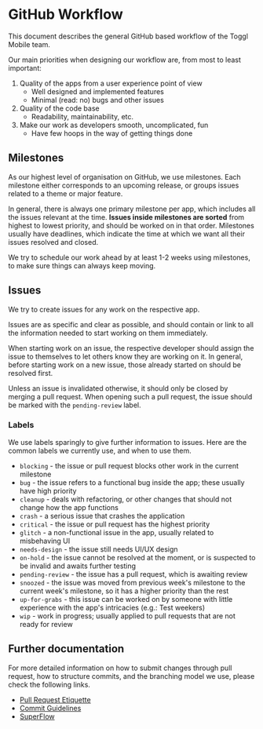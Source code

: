 # GitHub Workflow

This document describes the general GitHub based workflow of the Toggl Mobile team.

Our main priorities when designing our workflow are, from most to least important:

1. Quality of the apps from a user experience point of view
    - Well designed and implemented features
    - Minimal (read: no) bugs and other issues
2. Quality of the code base
    - Readability, maintainability, etc.
3. Make our work as developers smooth, uncomplicated, fun
    - Have few hoops in the way of getting things done


## Milestones

As our highest level of organisation on GitHub, we use milestones. Each milestone either corresponds to an upcoming release, or groups issues related to a theme or major feature.

In general, there is always one primary milestone per app, which includes all the issues relevant at the time. **Issues inside milestones are sorted** from highest to lowest priority, and should be worked on in that order. Milestones usually have deadlines, which indicate the time at which we want all their issues resolved and closed.

We try to schedule our work ahead by at least 1-2 weeks using milestones, to make sure things can always keep moving.


## Issues

We try to create issues for any work on the respective app.

Issues are as specific and clear as possible, and should contain or link to all the information needed to start working on them immediately.

When starting work on an issue, the respective developer should assign the issue to themselves to let others know they are working on it. In general, before starting work on a new issue, those already started on should be resolved first.

Unless an issue is invalidated otherwise, it should only be closed by merging a pull request. When opening such a pull request, the issue should be marked with the `pending-review` label.

### Labels

We use labels sparingly to give further information to issues. Here are the common labels we currently use, and when to use them.

- `blocking` - the issue or pull request blocks other work in the current milestone  
- `bug` - the issue refers to a functional bug inside the app; these usually have high priority
- `cleanup` - deals with refactoring, or other changes that should not change how the app functions
- `crash` - a serious issue that crashes the application
- `critical` - the issue or pull request has the highest priority
- `glitch` - a non-functional issue in the app, usually related to misbehaving UI
- `needs-design` - the issue still needs UI/UX design
- `on-hold` - the issue cannot be resolved at the moment, or is suspected to be invalid and awaits further testing
- `pending-review` - the issue has a pull request, which is awaiting review
- `snoozed` - the issue was moved from previous week's milestone to the current week's milestone, so it has a higher priority than the rest
- `up-for-grabs` - this issue can be worked on by someone with little experience with the app's intricacies (e.g.: Test weekers)
- `wip` - work in progress; usually applied to pull requests that are not ready for review


## Further documentation

For more detailed information on how to submit changes through pull request, how to structure commits, and the branching model we use, please check the following links.

- [Pull Request Etiquette](https://github.com/toggl/mobile-docs/blob/develop/pull-request-etiquette.md "Pull Request Etiquette")
- [Commit Guidelines](https://github.com/toggl/mobile-docs/blob/develop/commit-guidelines.md "Commit Guidelines")
- [SuperFlow](https://github.com/toggl/mobile-docs/blob/develop/superflow.md "SuperFlow: Toggl Mobile's branching work flow")
